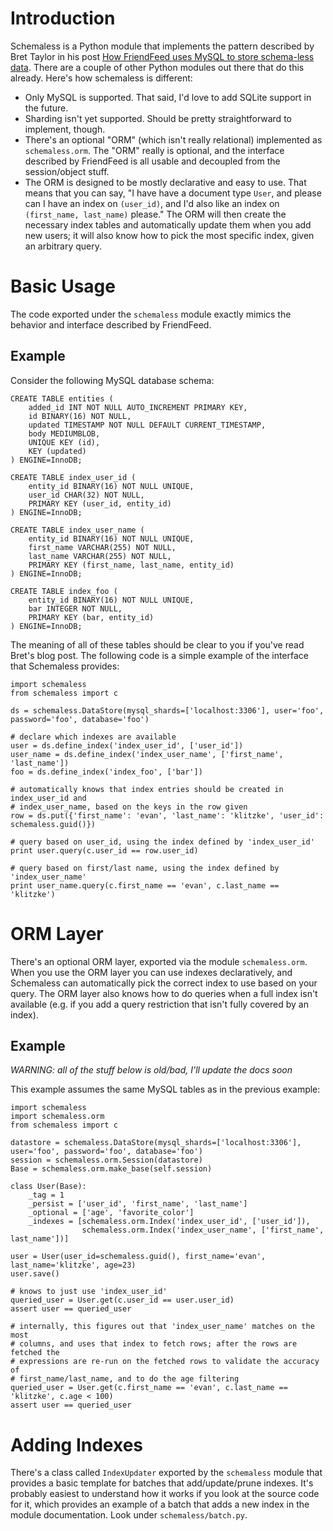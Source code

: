 Introduction
============

Schemaless is a Python module that implements the pattern described by Bret
Taylor in his post
[How FriendFeed uses MySQL to store schema-less data](http://bret.appspot.com/entry/how-friendfeed-uses-mysql). There
are a couple of other Python modules out there that do this already. Here's how
schemaless is different:

 * Only MySQL is supported. That said, I'd love to add SQLite support in the
   future.
 * Sharding isn't yet supported. Should be pretty straightforward to implement,
   though.
 * There's an optional "ORM" (which isn't really relational) implemented as
   `schemaless.orm`. The "ORM" really is optional, and the interface described
   by FriendFeed is all usable and decoupled from the session/object stuff.
 * The ORM is designed to be mostly declarative and easy to use. That means that
   you can say, "I have have a document type `User`, and please can I have an
   index on `(user_id)`, and I'd also like an index on `(first_name, last_name)`
   please." The ORM will then create the necessary index tables and
   automatically update them when you add new users; it will also know how to
   pick the most specific index, given an arbitrary query.

Basic Usage
===========

The code exported under the `schemaless` module exactly mimics the behavior and
interface described by FriendFeed.

Example
-------

Consider the following MySQL database schema:

    CREATE TABLE entities (
        added_id INT NOT NULL AUTO_INCREMENT PRIMARY KEY,
        id BINARY(16) NOT NULL,
        updated TIMESTAMP NOT NULL DEFAULT CURRENT_TIMESTAMP,
        body MEDIUMBLOB,
        UNIQUE KEY (id),
        KEY (updated)
    ) ENGINE=InnoDB;
    
    CREATE TABLE index_user_id (
        entity_id BINARY(16) NOT NULL UNIQUE,
        user_id CHAR(32) NOT NULL,
        PRIMARY KEY (user_id, entity_id)
    ) ENGINE=InnoDB;
    
    CREATE TABLE index_user_name (
        entity_id BINARY(16) NOT NULL UNIQUE,
        first_name VARCHAR(255) NOT NULL,
        last_name VARCHAR(255) NOT NULL,
        PRIMARY KEY (first_name, last_name, entity_id)
    ) ENGINE=InnoDB;
    
    CREATE TABLE index_foo (
        entity_id BINARY(16) NOT NULL UNIQUE,
        bar INTEGER NOT NULL,
        PRIMARY KEY (bar, entity_id)
    ) ENGINE=InnoDB;
    
The meaning of all of these tables should be clear to you if you've read Bret's
blog post. The following code is a simple example of the interface that
Schemaless provides:

    import schemaless
    from schemaless import c
    
    ds = schemaless.DataStore(mysql_shards=['localhost:3306'], user='foo', password='foo', database='foo')
    
    # declare which indexes are available
    user = ds.define_index('index_user_id', ['user_id'])
    user_name = ds.define_index('index_user_name', ['first_name', 'last_name'])
    foo = ds.define_index('index_foo', ['bar'])
    
    # automatically knows that index entries should be created in index_user_id and
    # index_user_name, based on the keys in the row given
    row = ds.put({'first_name': 'evan', 'last_name': 'klitzke', 'user_id': schemaless.guid()})
    
    # query based on user_id, using the index defined by 'index_user_id'
    print user.query(c.user_id == row.user_id)
    
    # query based on first/last name, using the index defined by 'index_user_name'
    print user_name.query(c.first_name == 'evan', c.last_name == 'klitzke')

ORM Layer
=========

There's an optional ORM layer, exported via the module `schemaless.orm`. When
you use the ORM layer you can use indexes declaratively, and Schemaless can
automatically pick the correct index to use based on your query. The ORM layer
also knows how to do queries when a full index isn't available (e.g. if you add
a query restriction that isn't fully covered by an index).

Example
-------

*WARNING: all of the stuff below is old/bad, I'll update the docs soon*

This example assumes the same MySQL tables as in the previous example:

    import schemaless
    import schemaless.orm
    from schemaless import c
    
    datastore = schemaless.DataStore(mysql_shards=['localhost:3306'], user='foo', password='foo', database='foo')
    session = schemaless.orm.Session(datastore)
    Base = schemaless.orm.make_base(self.session)
    
    class User(Base):
        _tag = 1
        _persist = ['user_id', 'first_name', 'last_name']
        _optional = ['age', 'favorite_color']
        _indexes = [schemaless.orm.Index('index_user_id', ['user_id']),
                    schemaless.orm.Index('index_user_name', ['first_name', last_name'])]
    
    user = User(user_id=schemaless.guid(), first_name='evan', last_name='klitzke', age=23)
    user.save()
    
    # knows to just use 'index_user_id'
    queried_user = User.get(c.user_id == user.user_id)
    assert user == queried_user
    
    # internally, this figures out that 'index_user_name' matches on the most
    # columns, and uses that index to fetch rows; after the rows are fetched the
    # expressions are re-run on the fetched rows to validate the accuracy of
    # first_name/last_name, and to do the age filtering
    queried_user = User.get(c.first_name == 'evan', c.last_name == 'klitzke', c.age < 100)
    assert user == queried_user

Adding Indexes
==============

There's a class called `IndexUpdater` exported by the `schemaless` module that
provides a basic template for batches that add/update/prune indexes. It's
probably easiest to understand how it works if you look at the source code for
it, which provides an example of a batch that adds a new index in the module
documentation. Look under `schemaless/batch.py`.
